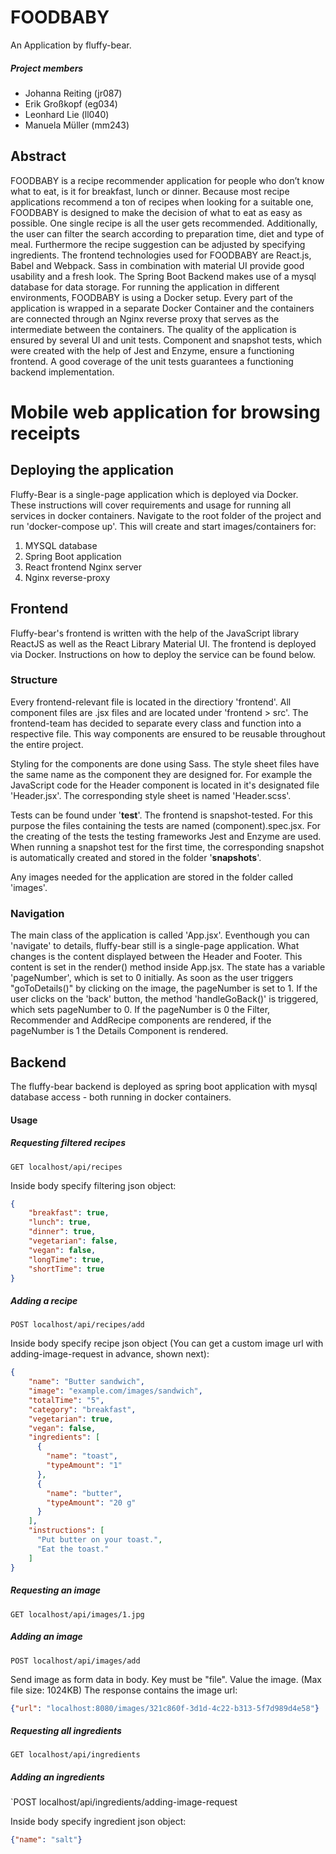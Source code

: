 # FOODBABY
An Application by fluffy-bear.

##### Project members
* Johanna Reiting (jr087)
* Erik Großkopf (eg034)
* Leonhard Lie (ll040)
* Manuela Müller (mm243)

## Abstract
FOODBABY is a recipe recommender application for people who don’t know what to eat, is it for breakfast, lunch or dinner. Because most recipe applications recommend a ton of recipes when looking for a suitable one, FOODBABY is designed to make the decision of what to eat as easy as possible. One single recipe is all the user gets recommended. Additionally, the user can filter the search according to preparation time, diet and type of meal. Furthermore the recipe suggestion can be adjusted by specifying ingredients. 
The frontend technologies used for FOODBABY are React.js, Babel and Webpack. Sass in combination with material UI provide good usability and a fresh look. The Spring Boot Backend makes use of a mysql database for data storage. For running the application in different environments, FOODBABY is using a Docker setup. Every part of the application is wrapped in a separate Docker Container and the containers are connected through an Nginx reverse proxy that serves as the intermediate between the containers. 
The quality of the application is ensured by several UI and unit tests. Component and snapshot tests, which were created with the help of Jest and Enzyme, ensure a functioning frontend. A good coverage of the unit tests guarantees a functioning backend implementation.


# Mobile web application for browsing receipts
## Deploying the application
Fluffy-Bear is a single-page application which is deployed via Docker. These instructions will cover requirements and usage for running all services in docker containers.
Navigate to the root folder of the project and run 'docker-compose up'.
This will create and start images/containers for:
1. MYSQL database
2. Spring Boot application
3. React frontend Nginx server
4. Nginx reverse-proxy

## Frontend
Fluffy-bear's frontend is written with the help of the JavaScript library ReactJS as well as the React Library Material UI.
The frontend is deployed via Docker. Instructions on how to deploy the service can be found below.

### Structure
Every frontend-relevant file is located in the directiory 'frontend'. 
All component files are .jsx files and are located under 'frontend > src'.
The frontend-team has decided to separate every class and function into a respective file. This way components are ensured to be reusable throughout the entire project.

Styling for the components are done using Sass. The style sheet files have the same name as the component they are designed for.
For example the JavaScript code for the Header component is located in it's designated file 'Header.jsx'. The corresponding style sheet is named 'Header.scss'.

Tests can be found under '__test__'. The frontend is snapshot-tested. For this purpose the files containing the tests are named (component).spec.jsx.
For the creating of the tests the testing frameworks Jest and Enzyme are used.
When running a snapshot test for the first time, the corresponding snapshot is automatically created and stored in the folder '__snapshots__'.

Any images needed for the application are stored in the folder called 'images'.

### Navigation
The main class of the application is called 'App.jsx'.
Eventhough you can 'navigate' to details, fluffy-bear still is a single-page application. What changes is the content displayed between the Header and Footer.
This content is set in the render() method inside App.jsx. The state has a variable 'pageNumber', which is set to 0 initially. 
As soon as the user triggers "goToDetails()" by clicking on the image, the pageNumber is set to 1. 
If the user clicks on the 'back' button, the method 'handleGoBack()' is triggered, which sets pageNumber to 0.
If the pageNumber is 0 the Filter, Recommender and AddRecipe components are rendered, if the pageNumber is 1 the Details Component is rendered.

## Backend
The fluffy-bear backend is deployed as spring boot application with mysql database access - both running in docker containers.

#### Usage
##### Requesting filtered recipes
`GET localhost/api/recipes`

Inside body specify filtering json object:
```json
{
    "breakfast": true,
    "lunch": true,
    "dinner": true,
    "vegetarian": false,
    "vegan": false,
    "longTime": true,
    "shortTime": true
}
```

##### Adding a recipe
`POST localhost/api/recipes/add`

Inside body specify recipe json object (You can get a custom image url with adding-image-request in advance, shown next):
```json
{
    "name": "Butter sandwich",
    "image": "example.com/images/sandwich",
    "totalTime": "5",
    "category": "breakfast",
    "vegetarian": true,
    "vegan": false,
    "ingredients": [
      {
        "name": "toast",
        "typeAmount": "1"
      },
      {
        "name": "butter",
        "typeAmount": "20 g"
      }
    ],
    "instructions": [
      "Put butter on your toast.",
      "Eat the toast."
    ]
}
```

##### Requesting an image
`GET localhost/api/images/1.jpg`

##### Adding an image
`POST localhost/api/images/add`

Send image as form data in body.
Key must be "file". Value the image. (Max file size: 1024KB)
The response contains the image url:
```json
{"url": "localhost:8080/images/321c860f-3d1d-4c22-b313-5f7d989d4e58"}
```

##### Requesting all ingredients
`GET localhost/api/ingredients`

##### Adding an ingredients
`POST localhost/api/ingredients/adding-image-request

Inside body specify ingredient json object:
```json
{"name": "salt"}
```

